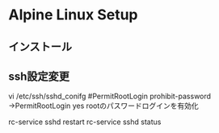 # Alpine Linux Setup
## インストール

## ssh設定変更
vi /etc/ssh/sshd_conifg
    #PermitRootLogin prohibit-password
    →PermitRootLogin yes
rootのパスワードログインを有効化

rc-service sshd restart
rc-service sshd status
